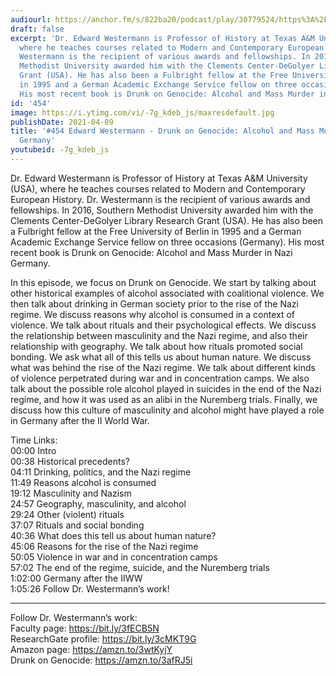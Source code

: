 ```yaml
---
audiourl: https://anchor.fm/s/822ba20/podcast/play/30779524/https%3A%2F%2Fd3ctxlq1ktw2nl.cloudfront.net%2Fstaging%2F2021-3-5%2Fcb05dc44-3431-40d6-1c7c-ce2ca18ef35c.m4a
draft: false
excerpt: 'Dr. Edward Westermann is Professor of History at Texas A&M University (USA),
  where he teaches courses related to Modern and Contemporary European History. Dr.
  Westermann is the recipient of various awards and fellowships. In 2016, Southern
  Methodist University awarded him with the Clements Center-DeGolyer Library Research
  Grant (USA). He has also been a Fulbright fellow at the Free University of Berlin
  in 1995 and a German Academic Exchange Service fellow on three occasions (Germany).
  His most recent book is Drunk on Genocide: Alcohol and Mass Murder in Nazi Germany.'
id: '454'
image: https://i.ytimg.com/vi/-7g_kdeb_js/maxresdefault.jpg
publishDate: 2021-04-09
title: '#454 Edward Westermann - Drunk on Genocide: Alcohol and Mass Murder in Nazi
  Germany'
youtubeid: -7g_kdeb_js
---
```

<div class="timelinks">

Dr. Edward Westermann is Professor of History at Texas A&M University (USA), where he teaches courses related to Modern and Contemporary European History. Dr. Westermann is the recipient of various awards and fellowships. In 2016, Southern Methodist University awarded him with the Clements Center-DeGolyer Library Research Grant (USA). He has also been a Fulbright fellow at the Free University of Berlin in 1995 and a German Academic Exchange Service fellow on three occasions (Germany). His most recent book is Drunk on Genocide: Alcohol and Mass Murder in Nazi Germany.

In this episode, we focus on Drunk on Genocide. We start by talking about other historical examples of alcohol associated with coalitional violence. We then talk about drinking in German society prior to the rise of the Nazi regime. We discuss reasons why alcohol is consumed in a context of violence. We talk about rituals and their psychological effects. We discuss the relationship between masculinity and the Nazi regime, and also their relationship with geography. We talk about how rituals promoted social bonding. We ask what all of this tells us about human nature. We discuss what was behind the rise of the Nazi regime. We talk about different kinds of violence perpetrated during war and in concentration camps. We also talk about the possible role alcohol played in suicides in the end of the Nazi regime, and how it was used as an alibi in the Nuremberg trials. Finally, we discuss how this culture of masculinity and alcohol might have played a role in Germany after the II World War.

Time Links:  
<time>00:00</time> Intro  
<time>00:38</time> Historical precedents?  
<time>04:11</time> Drinking, politics, and the Nazi regime  
<time>11:49</time> Reasons alcohol is consumed  
<time>19:12</time> Masculinity and Nazism   
<time>24:57</time> Geography, masculinity, and alcohol  
<time>29:24</time> Other (violent) rituals  
<time>37:07</time> Rituals and social bonding  
<time>40:36</time> What does this tell us about human nature?  
<time>45:06</time> Reasons for the rise of the Nazi regime   
<time>50:05</time> Violence in war and in concentration camps  
<time>57:02</time> The end of the regime, suicide, and the Nuremberg trials  
<time>1:02:00</time> Germany after the IIWW  
<time>1:05:26</time> Follow Dr. Westermann’s work!

---

Follow Dr. Westermann’s work:  
Faculty page: https://bit.ly/3fECB5N  
ResearchGate profile: https://bit.ly/3cMKT9G  
Amazon page: https://amzn.to/3wtKyjY  
Drunk on Genocide: https://amzn.to/3afRJ5i

</div>

